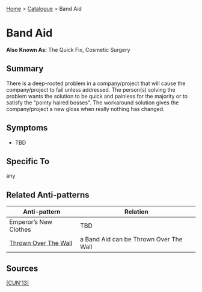 [Home](../README.md) > [Catalogue](../Antipatterns_catalogue.md) > Band Aid


# Band Aid

**Also Known As:** The Quick Fix, Cosmetic Surgery


## Summary

There is a deep-rooted problem in a company/project that will cause the company/project to fail unless addressed. The person(s) solving the problem wants the solution to be quick and painless for the majority or to satisfy the "pointy haired bosses".  The workaround solution gives the company/project a new gloss when really nothing has changed.


## Symptoms

 - TBD

## Specific To

any

## Related Anti-patterns

|Anti-pattern  | Relation |
|--|--|
|Emperor’s New Clothes| TBD |
|[Thrown Over The Wall](Thrown_Over_The_Wall.md)| a Band Aid can be Thrown Over The Wall |

## Sources

[[CUN'13]](../References.md)
